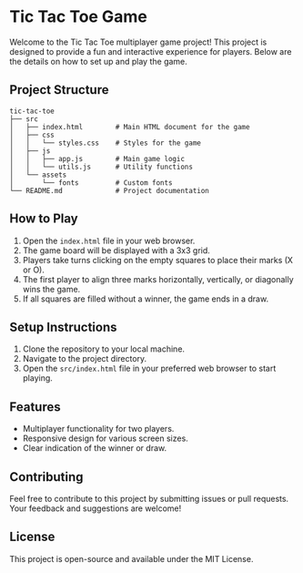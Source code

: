 # Tic Tac Toe Game

Welcome to the Tic Tac Toe multiplayer game project! This project is designed to provide a fun and interactive experience for players. Below are the details on how to set up and play the game.

## Project Structure

```
tic-tac-toe
├── src
│   ├── index.html        # Main HTML document for the game
│   ├── css
│   │   └── styles.css    # Styles for the game
│   ├── js
│   │   ├── app.js        # Main game logic
│   │   └── utils.js      # Utility functions
│   └── assets
│       └── fonts         # Custom fonts
└── README.md             # Project documentation
```

## How to Play

1. Open the `index.html` file in your web browser.
2. The game board will be displayed with a 3x3 grid.
3. Players take turns clicking on the empty squares to place their marks (X or O).
4. The first player to align three marks horizontally, vertically, or diagonally wins the game.
5. If all squares are filled without a winner, the game ends in a draw.

## Setup Instructions

1. Clone the repository to your local machine.
2. Navigate to the project directory.
3. Open the `src/index.html` file in your preferred web browser to start playing.

## Features

- Multiplayer functionality for two players.
- Responsive design for various screen sizes.
- Clear indication of the winner or draw.

## Contributing

Feel free to contribute to this project by submitting issues or pull requests. Your feedback and suggestions are welcome!

## License

This project is open-source and available under the MIT License.